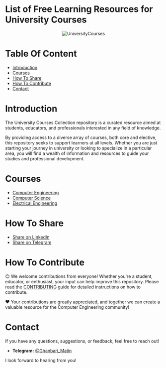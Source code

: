 # List of Free Learning Resources for University Courses

<div align="center" markdown="1">
  
![UniversityCourses](https://img.freepik.com/premium-photo/study-room-room-house-where-person-can-relax-ai-generated_866663-6461.jpg)

</div>

# Table Of Content
- [Introduction](#Introduction)
- [Courses](#Courses)
- [How To Share](#How-To-Share)
- [How To Contribute](#How-To-Contribute)
- [Contact](#Contact)

# Introduction
The University Courses Collection repository is a curated resource aimed at students, educators, and professionals interested in any field of knowledge.

By providing access to a diverse array of courses, both core and elective, this repository seeks to support learners at all levels. Whether you are just starting your journey in university or looking to specialize in a particular area, you will find a wealth of information and resources to guide your studies and professional development.

# Courses
- [Computer Engineering](majors/computer-engineering/README.md)
- [Computer Science](majors/computer-science/README.md)
- [Electrical Engineering](majors/electrical-engineering/README.md)

# How To Share
- [Share on LinkedIn](http://www.linkedin.com/shareArticle?mini=true&url=https://github.com/MatinGhanbari/university-courses-collection&title=Free%20Programming%20Books&summary=&source=)
- [Share on Telegram](https://t.me/share/url?url=https://github.com/MatinGhanbari/university-courses-collection)

# How To Contribute

😉 We welcome contributions from everyone! Whether you're a student, educator, or enthusiast, your input can help improve this repository. Please read the [CONTRIBUTING](docs/CONTRIBUTING.md) guide for detailed instructions on how to contribute.

❤️ Your contributions are greatly appreciated, and together we can create a valuable resource for the Computer Engineering community!

# Contact

If you have any questions, suggestions, or feedback, feel free to reach out!

- **Telegram:** [@Ghanbari_Matin](https://t.me/Ghanbari_Matin)

I look forward to hearing from you!